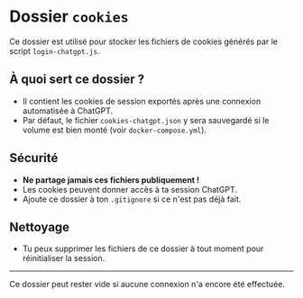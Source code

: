 # Dossier `cookies`

Ce dossier est utilisé pour stocker les fichiers de cookies générés par le script `login-chatgpt.js`.

## À quoi sert ce dossier ?

- Il contient les cookies de session exportés après une connexion automatisée à ChatGPT.
- Par défaut, le fichier `cookies-chatgpt.json` y sera sauvegardé si le volume est bien monté (voir `docker-compose.yml`).

## Sécurité

- **Ne partage jamais ces fichiers publiquement !**
- Les cookies peuvent donner accès à ta session ChatGPT.
- Ajoute ce dossier à ton `.gitignore` si ce n'est pas déjà fait.

## Nettoyage

- Tu peux supprimer les fichiers de ce dossier à tout moment pour réinitialiser la session.

---

Ce dossier peut rester vide si aucune connexion n'a encore été effectuée. 
